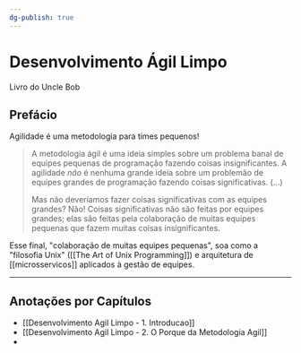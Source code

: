 ```yaml
---
dg-publish: true
---
```

# Desenvolvimento Ágil Limpo

Livro do Uncle Bob

## Prefácio

Agilidade é uma metodologia para times pequenos!

> A metodologia ágil é uma ideia simples sobre um problema banal de equipes pequenas de programação fazendo coisas insignificantes. A agilidade *não* é nenhuma grande ideia sobre um problemão de equipes grandes de programação fazendo coisas significativas. (...)
> 
> Mas não deveríamos fazer coisas significativas com as equipes grandes? Não! Coisas significativas não são feitas por equipes grandes; elas são feitas pela colaboração de muitas equipes pequenas que fazem muitas coisas insignificantes.

Esse final, "colaboração de muitas equipes pequenas", soa como a "filosofia Unix" ([[The Art of Unix Programming]]) e arquitetura de [[microsservicos]] aplicados à gestão de equipes.

---

## Anotações por Capítulos

- [[Desenvolvimento Agil Limpo - 1. Introducao]]
- [[Desenvolvimento Agil Limpo - 2. O Porque da Metodologia Agil]]
- 
